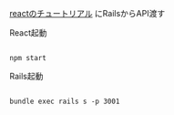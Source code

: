 [reactのチュートリアル](https://ja.reactjs.org/tutorial/tutorial.html#before-we-start-the-tutorial) にRailsからAPI渡す

React起動
```

npm start
```

Rails起動
```

bundle exec rails s -p 3001
```